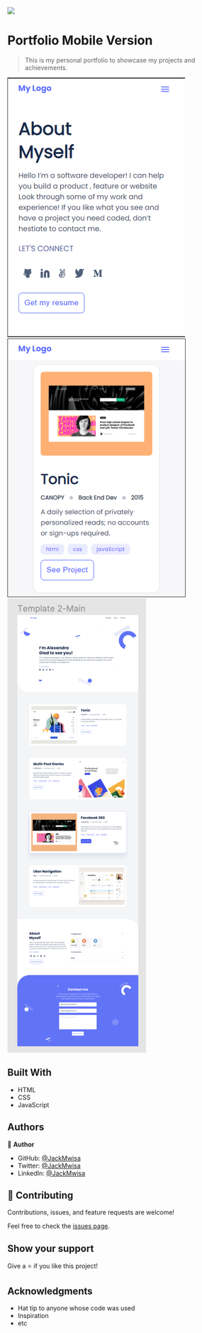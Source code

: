 ![](https://img.shields.io/badge/Microverse-blueviolet)

# Portfolio Mobile Version

> This is my personal portfolio to showcase my projects and achievements.

![Screenshot](./Screenshot-3.png)
![Screenshot](./Screenshot-2.png)
![Screenshot](./desktop.png)


## Built With

- HTML
- CSS
- JavaScript


## Authors

👤 **Author**


- GitHub: [@JackMwisa](https://github.com/githubhandle)
- Twitter: [@JackMwisa](https://twitter.com/twitterhandle)
- LinkedIn: [@JackMwisa](https://linkedin.com/in/linkedinhandle)

## 🤝 Contributing

Contributions, issues, and feature requests are welcome!

Feel free to check the [issues page](../../issues/).

## Show your support

Give a ⭐️ if you like this project!

## Acknowledgments

- Hat tip to anyone whose code was used
- Inspiration
- etc

